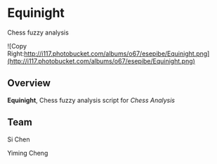 Equinight
=========

Chess fuzzy analysis

![Copy Right:http://i117.photobucket.com/albums/o67/esepibe/Equinight.png](http://i117.photobucket.com/albums/o67/esepibe/Equinight.png)

## Overview

**Equinight**, Chess fuzzy analysis script for *Chess Analysis*

## Team
Si Chen

Yiming Cheng